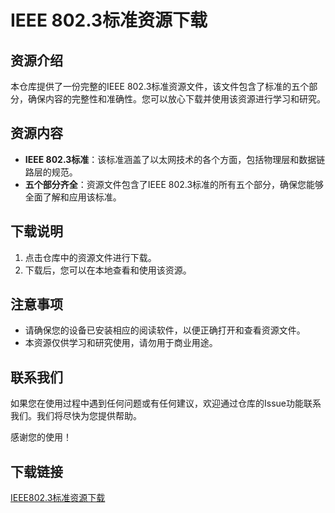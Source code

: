 # IEEE 802.3标准资源下载

## 资源介绍

本仓库提供了一份完整的IEEE 802.3标准资源文件，该文件包含了标准的五个部分，确保内容的完整性和准确性。您可以放心下载并使用该资源进行学习和研究。

## 资源内容

- **IEEE 802.3标准**：该标准涵盖了以太网技术的各个方面，包括物理层和数据链路层的规范。
- **五个部分齐全**：资源文件包含了IEEE 802.3标准的所有五个部分，确保您能够全面了解和应用该标准。

## 下载说明

1. 点击仓库中的资源文件进行下载。
2. 下载后，您可以在本地查看和使用该资源。

## 注意事项

- 请确保您的设备已安装相应的阅读软件，以便正确打开和查看资源文件。
- 本资源仅供学习和研究使用，请勿用于商业用途。

## 联系我们

如果您在使用过程中遇到任何问题或有任何建议，欢迎通过仓库的Issue功能联系我们。我们将尽快为您提供帮助。

感谢您的使用！

## 下载链接

[IEEE802.3标准资源下载](https://pan.quark.cn/s/73d8efb383f8)